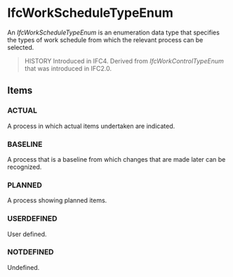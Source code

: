 # IfcWorkScheduleTypeEnum

An _IfcWorkScheduleTypeEnum_ is an enumeration data type that specifies the types of work schedule from which the relevant process can be selected.<!-- end of definition -->

> HISTORY Introduced in IFC4. Derived from _IfcWorkControlTypeEnum_ that was introduced in IFC2.0.

## Items

### ACTUAL
A process in which actual items undertaken are indicated.

### BASELINE
A process that is a baseline from which changes that are made later can be recognized.

### PLANNED
A process showing planned items.

### USERDEFINED
User defined.

### NOTDEFINED
Undefined.
